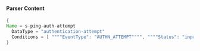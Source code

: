 #### Parser Content
```Java
{
Name = s-ping-auth-attempt
  DataType = "authentication-attempt"
  Conditions = [ """"EventType": "AUTHN_ATTEMPT"""", """"Status": "inprogress"""" ]
}
```